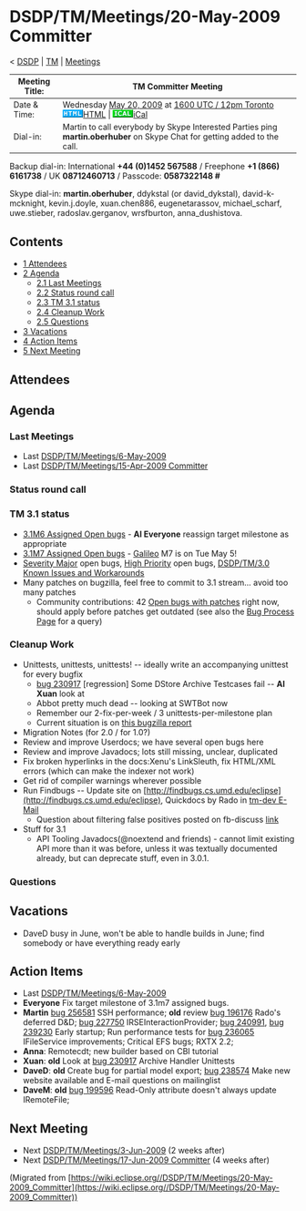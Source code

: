 

DSDP/TM/Meetings/20-May-2009 Committer
======================================

< [DSDP](./DSDP "DSDP")‎ | [TM](./TM "DSDP/TM")‎ | [Meetings](./Meetings "DSDP/TM/Meetings")

| Meeting Title: | **TM Committer Meeting** |
| --- | --- |
| Date & Time: | Wednesday [May 20, 2009](./index.php?title=May_20,_2009&action=edit&redlink=1 "May 20, 2009 (page does not exist)") at [1600 UTC / 12pm Toronto](http://www.timeanddate.com/worldclock/fixedtime.html?month=5&day=20&year=2009&hour=16&min=00&sec=0&p1=0)   ![Html.gif](./images/Html.gif)[HTML](http://www.google.com/calendar/embed?src=vn70im36r00qeusu8nme50cils@group.calendar.google.com&ctz=Canada/Toronto) \| ![Ical.gif](./images/Ical.gif)[iCal](http://www.google.com/calendar/ical/vn70im36r00qeusu8nme50cils@group.calendar.google.com/public/basic.ics) |
| Dial-in: | Martin to call everybody by Skype   Interested Parties ping **martin.oberhuber** on Skype Chat for getting added to the call. |

Backup dial-in: International **+44 (0)1452 567588** / Freephone **+1 (866) 6161738** / UK **08712460713** / Passcode: **0587322148 #**

Skype dial-in: **martin.oberhuber**, ddykstal (or david\_dykstal), david-k-mcknight, kevin.j.doyle, xuan.chen886, eugenetarassov, michael\_scharf, uwe.stieber, radoslav.gerganov, wrsfburton, anna_dushistova.  

Contents
--------

*   [1 Attendees](#Attendees)
*   [2 Agenda](#Agenda)
    *   [2.1 Last Meetings](#Last-Meetings)
    *   [2.2 Status round call](#Status-round-call)
    *   [2.3 TM 3.1 status](#TM-3.1-status)
    *   [2.4 Cleanup Work](#Cleanup-Work)
    *   [2.5 Questions](#Questions)
*   [3 Vacations](#Vacations)
*   [4 Action Items](#Action-Items)
*   [5 Next Meeting](#Next-Meeting)

Attendees
---------

Agenda
------

### Last Meetings

*   Last [DSDP/TM/Meetings/6-May-2009](./Meetings/6-May-2009 "DSDP/TM/Meetings/6-May-2009")
*   Last [DSDP/TM/Meetings/15-Apr-2009 Committer](./Meetings/15-Apr-2009_Committer "DSDP/TM/Meetings/15-Apr-2009 Committer")

### Status round call

### TM 3.1 status

*   [3.1M6 Assigned Open bugs](https://bugs.eclipse.org/bugs/buglist.cgi?query_format=advanced&product=Target+Management&target_milestone=3.0&target_milestone=3.0.1&target_milestone=3.0.2&target_milestone=3.1+M2&target_milestone=3.1+M3&target_milestone=3.1+M4&target_milestone=3.1+M5&target_milestone=3.1+M6&bug_status=UNCONFIRMED&bug_status=NEW&bug_status=ASSIGNED&bug_status=REOPENED&cmdtype=doit) \- **AI Everyone** reassign target milestone as appropriate
*   [3.1M7 Assigned Open bugs](https://bugs.eclipse.org/bugs/buglist.cgi?query_format=advanced&product=Target+Management&target_milestone=3.1+M7&bug_status=UNCONFIRMED&bug_status=NEW&bug_status=ASSIGNED&bug_status=REOPENED&cmdtype=doit) \- [Galileo](./Galileo "Galileo") M7 is on Tue May 5!
*   [Severity Major](https://bugs.eclipse.org/bugs/buglist.cgi?query_format=advanced&classification=DSDP&product=Target+Management&bug_status=UNCONFIRMED&bug_status=NEW&bug_status=ASSIGNED&bug_status=REOPENED&bug_severity=blocker&bug_severity=critical&bug_severity=major&cmdtype=doit) open bugs, [High Priority](https://bugs.eclipse.org/bugs/buglist.cgi?query_format=advanced&classification=DSDP&product=Target+Management&bug_status=UNCONFIRMED&bug_status=NEW&bug_status=ASSIGNED&bug_status=REOPENED&cmdtype=doit&field0-0-0=priority&type0-0-0=regexp&value0-0-0=P%5B12%5D&field0-0-1=bug_severity&type0-0-1=regexp&value0-0-1=blocker%7Ccritical%7Cmajor) open bugs, [DSDP/TM/3.0 Known Issues and Workarounds](./3.0_Known_Issues_and_Workarounds "DSDP/TM/3.0 Known Issues and Workarounds")
*   Many patches on bugzilla, feel free to commit to 3.1 stream... avoid too many patches
    *   Community contributions: 42 [Open bugs with patches](https://bugs.eclipse.org/bugs/buglist.cgi?query_format=advanced&classification=DSDP&product=Target+Management&bug_status=UNCONFIRMED&bug_status=NEW&bug_status=ASSIGNED&bug_status=REOPENED&cmdtype=doit&field0-0-0=attachments.ispatch&type0-0-0=equals&value0-0-0=1) right now, should apply before patches get outdated (see also the [Bug Process Page](https://www.eclipse.org/dsdp/tm/development/bug_process.php) for a query)

  

### Cleanup Work

*   Unittests, unittests, unittests! -- ideally write an accompanying unittest for every bugfix
    *   [bug 230917](https://bugs.eclipse.org/bugs/show_bug.cgi?id=230917) \[regression\] Some DStore Archive Testcases fail -- **AI Xuan** look at
    *   Abbot pretty much dead -- looking at SWTBot now
    *   Remember our 2-fix-per-week / 3 unittests-per-milestone plan
    *   Current situation is on [this bugzilla report](https://bugs.eclipse.org/bugs/report.cgi?x_axis_field=&y_axis_field=assigned_to&z_axis_field=&query_format=report-table&classification=DSDP&product=Target+Management&bug_status=RESOLVED&bug_status=VERIFIED&bug_status=CLOSED&chfieldfrom=2007-09-17&chfieldto=Now&chfield=bug_status&chfieldvalue=RESOLVED&format=table&action=wrap&negate0=1&field0-0-0=resolution&type0-0-0=equals&value0-0-0=DUPLICATE)
*   Migration Notes (for 2.0 / for 1.0?)
*   Review and improve Userdocs; we have several open bugs here
*   Review and improve Javadocs; lots still missing, unclear, duplicated
*   Fix broken hyperlinks in the docs:Xenu's LinkSleuth, fix HTML/XML errors (which can make the indexer not work)
*   Get rid of compiler warnings wherever possible
*   Run Findbugs -- Update site on [http://findbugs.cs.umd.edu/eclipse](http://findbugs.cs.umd.edu/eclipse), Quickdocs by Rado in [tm-dev E-Mail](http://dev.eclipse.org/mhonarc/lists/dsdp-tm-dev/msg01869.html)
    *   Question about filtering false positives posted on fb-discuss [link](https://mailman.cs.umd.edu/pipermail/findbugs-discuss/2008-May/002374.html)
*   Stuff for 3.1
    *   API Tooling Javadocs(@noextend and friends) - cannot limit existing API more than it was before, unless it was textually documented already, but can deprecate stuff, even in 3.0.1.

### Questions

Vacations
---------

*   DaveD busy in June, won't be able to handle builds in June; find somebody or have everything ready early

  

Action Items
------------

*   Last [DSDP/TM/Meetings/6-May-2009](./Meetings/6-May-2009 "DSDP/TM/Meetings/6-May-2009")
*   **Everyone** Fix target milestone of 3.1m7 assigned bugs.
*   **Martin** [bug 256581](https://bugs.eclipse.org/bugs/show_bug.cgi?id=256581) SSH performance; **old** review [bug 196176](https://bugs.eclipse.org/bugs/show_bug.cgi?id=196176) Rado's deferred D&D; [bug 227750](https://bugs.eclipse.org/bugs/show_bug.cgi?id=227750) IRSEInteractionProvider; [bug 240991](https://bugs.eclipse.org/bugs/show_bug.cgi?id=240991), [bug 239230](https://bugs.eclipse.org/bugs/show_bug.cgi?id=239230) Early startup; Run performance tests for [bug 236065](https://bugs.eclipse.org/bugs/show_bug.cgi?id=236065) IFileService improvements; Critical EFS bugs; RXTX 2.2;
*   **Anna**: Remotecdt; new builder based on CBI tutorial
*   **Xuan**: **old** Look at [bug 230917](https://bugs.eclipse.org/bugs/show_bug.cgi?id=230917) Archive Handler Unittests
*   **DaveD**: **old** Create bug for partial model export; [bug 238574](https://bugs.eclipse.org/bugs/show_bug.cgi?id=238574) Make new website available and E-mail questions on mailinglist
*   **DaveM**: **old** [bug 199596](https://bugs.eclipse.org/bugs/show_bug.cgi?id=199596) Read-Only attribute doesn't always update IRemoteFile;

Next Meeting
------------

*   Next [DSDP/TM/Meetings/3-Jun-2009](./Meetings/3-Jun-2009 "DSDP/TM/Meetings/3-Jun-2009") (2 weeks after)
*   Next [DSDP/TM/Meetings/17-Jun-2009 Committer](./Meetings/17-Jun-2009_Committer "DSDP/TM/Meetings/17-Jun-2009 Committer") (4 weeks after)


(Migrated from [https://wiki.eclipse.org//DSDP/TM/Meetings/20-May-2009_Committer](https://wiki.eclipse.org//DSDP/TM/Meetings/20-May-2009_Committer))